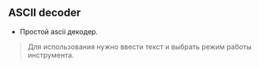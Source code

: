 ## ASCII decoder

- Простой ascii декодер. 
> Для использования нужно ввести текст и выбрать режим работы инструмента.